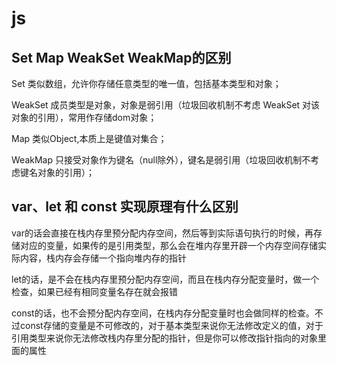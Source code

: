 # js

## Set Map WeakSet WeakMap的区别

  Set 类似数组，允许你存储任意类型的唯一值，包括基本类型和对象；
  
  WeakSet 成员类型是对象，对象是弱引用（垃圾回收机制不考虑 WeakSet 对该对象的引用），常用作存储dom对象；
  
  Map 类似Object,本质上是键值对集合；
  
  WeakMap 只接受对象作为键名（null除外），键名是弱引用（垃圾回收机制不考虑键名对象的引用）；

## var、let 和 const 实现原理有什么区别

  var的话会直接在栈内存里预分配内存空间，然后等到实际语句执行的时候，再存储对应的变量，如果传的是引用类型，那么会在堆内存里开辟一个内存空间存储实际内容，栈内存会存储一个指向堆内存的指针

  let的话，是不会在栈内存里预分配内存空间，而且在栈内存分配变量时，做一个检查，如果已经有相同变量名存在就会报错

  const的话，也不会预分配内存空间，在栈内存分配变量时也会做同样的检查。不过const存储的变量是不可修改的，对于基本类型来说你无法修改定义的值，对于引用类型来说你无法修改栈内存里分配的指针，但是你可以修改指针指向的对象里面的属性
